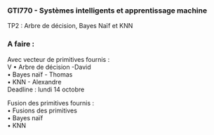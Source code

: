 ### GTI770 - Systèmes intelligents et apprentissage machine 
TP2 : Arbre de décision, Bayes Naïf et KNN 

### A faire :  

Avec vecteur de primitives fournis :  
V • Arbre de décision -David  
  • Bayes naïf - Thomas  
  • KNN - Alexandre  
Deadline : lundi 14 octobre  

Fusion des primitives fournis :   
  • Fusions des primitives  
  • Bayes naïf  
  • KNN  
  
